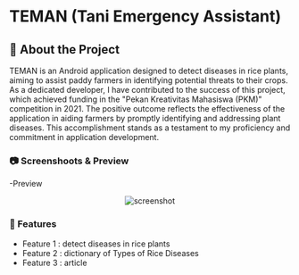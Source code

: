# TEMAN (Tani Emergency Assistant)

<!-- About the Project -->
## :star2: About the Project

TEMAN is an Android application designed to detect diseases in rice plants, aiming to assist paddy farmers in identifying potential threats to their crops. As a dedicated developer, I have contributed to the success of this project, which achieved funding in the "Pekan Kreativitas Mahasiswa (PKM)" competition in 2021. The positive outcome reflects the effectiveness of the application in aiding farmers by promptly identifying and addressing plant diseases. This accomplishment stands as a testament to my proficiency and commitment in application development.<br>

<!-- Screenshots -->
### :camera: Screenshoots & Preview

-Preview

<div align="center"> 
  <img src="preview/user-interfaces.svg" alt="screenshot" />
</div>

<!-- Features -->
### :dart: Features

- Feature 1 : detect diseases in rice plants
- Feature 2 : dictionary of Types of Rice Diseases
- Feature 3 : article




